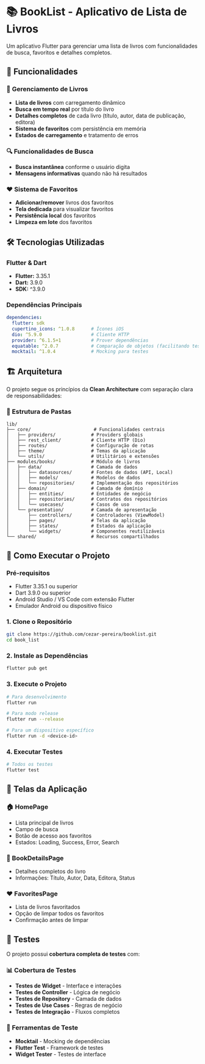 # 📚 BookList - Aplicativo de Lista de Livros

Um aplicativo Flutter para gerenciar uma lista de livros com funcionalidades de busca, favoritos e detalhes completos.

## 🚀 Funcionalidades

### 📖 **Gerenciamento de Livros**
- **Lista de livros** com carregamento dinâmico
- **Busca em tempo real** por título do livro
- **Detalhes completos** de cada livro (título, autor, data de publicação, editora)
- **Sistema de favoritos** com persistência em memória
- **Estados de carregamento** e tratamento de erros


### 🔍 **Funcionalidades de Busca**
- **Busca instantânea** conforme o usuário digita
- **Mensagens informativas** quando não há resultados

### ❤️ **Sistema de Favoritos**
- **Adicionar/remover** livros dos favoritos
- **Tela dedicada** para visualizar favoritos
- **Persistência local** dos favoritos
- **Limpeza em lote** dos favoritos

## 🛠️ Tecnologias Utilizadas

### **Flutter & Dart**
- **Flutter:** 3.35.1
- **Dart:** 3.9.0
- **SDK:** ^3.9.0

### **Dependências Principais**
```yaml
dependencies:
  flutter: sdk
  cupertino_icons: ^1.0.8      # Ícones iOS
  dio: ^5.9.0                  # Cliente HTTP
  provider: ^6.1.5+1           # Prover dependências
  equatable: ^2.0.7            # Comparação de objetos (facilitando testes e regras de negócio)
  mocktail: ^1.0.4             # Mocking para testes
```


## 🏗️ Arquitetura

O projeto segue os princípios da **Clean Architecture** com separação clara de responsabilidades:

### **📁 Estrutura de Pastas**
```
lib/
├── core/                       # Funcionalidades centrais
│   ├── providers/             # Providers globais
│   ├── rest_client/           # Cliente HTTP (Dio)
│   ├── routes/                # Configuração de rotas
│   ├── theme/                 # Temas da aplicação
│   └── utils/                 # Utilitários e extensões
├── modules/books/             # Módulo de livros
│   ├── data/                  # Camada de dados
│   │   ├── datasources/       # Fontes de dados (API, Local)
│   │   ├── models/            # Modelos de dados
│   │   └── repositories/      # Implementação dos repositórios
│   ├── domain/                # Camada de domínio
│   │   ├── entities/          # Entidades de negócio
│   │   ├── repositories/      # Contratos dos repositórios
│   │   └── usecases/          # Casos de uso
│   └── presentation/          # Camada de apresentação
│       ├── controllers/       # Controladores (ViewModel)
│       ├── pages/             # Telas da aplicação
│       ├── states/            # Estados da aplicação
│       └── widgets/           # Componentes reutilizáveis
└── shared/                    # Recursos compartilhados
```


## 🚀 Como Executar o Projeto

### **Pré-requisitos**
- Flutter 3.35.1 ou superior
- Dart 3.9.0 ou superior
- Android Studio / VS Code com extensão Flutter
- Emulador Android ou dispositivo físico

### **1. Clone o Repositório**
```bash
git clone https://github.com/cezar-pereira/booklist.git
cd book_list
```

### **2. Instale as Dependências**
```bash
flutter pub get
```

### **3. Execute o Projeto**
```bash
# Para desenvolvimento
flutter run

# Para modo release
flutter run --release

# Para um dispositivo específico
flutter run -d <device-id>
```

### **4. Executar Testes**
```bash
# Todos os testes
flutter test
```

## 📱 Telas da Aplicação

### **🏠 HomePage**
- Lista principal de livros
- Campo de busca
- Botão de acesso aos favoritos
- Estados: Loading, Success, Error, Search

### **📖 BookDetailsPage**
- Detalhes completos do livro
- Informações: Título, Autor, Data, Editora, Status

### **❤️ FavoritesPage**
- Lista de livros favoritados
- Opção de limpar todos os favoritos
- Confirmação antes de limpar

## 🧪 Testes

O projeto possui **cobertura completa de testes** com:

### **📊 Cobertura de Testes**
- **Testes de Widget** - Interface e interações
- **Testes de Controller** - Lógica de negócio
- **Testes de Repository** - Camada de dados
- **Testes de Use Cases** - Regras de negócio
- **Testes de Integração** - Fluxos completos

### **🔧 Ferramentas de Teste**
- **Mocktail** - Mocking de dependências
- **Flutter Test** - Framework de testes
- **Widget Tester** - Testes de interface
